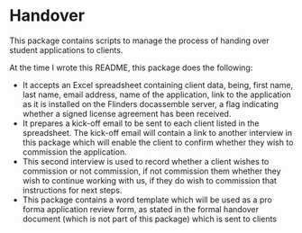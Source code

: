 # Handover

This package contains scripts to manage the process of handing over student applications to clients.

At the time I wrote this README, this package does the following:

- It accepts an Excel spreadsheet containing client data, being, first name, last name, email address, name of the application, link to the application as it is installed on the Flinders docassemble server, a flag indicating whether a signed license agreement has been received.
- It prepares a kick-off email to be sent to each client listed in the spreadsheet. The kick-off email will contain a link to another interview in this package which will enable the client to confirm whether they wish to commission the application.
- This second interview is used to record whether a client wishes to commission or not commission, if not commission them whether they wish to continue working with us, if they do wish to commission that instructions for next steps.
- This package contains a word template which will be used as a pro forma application review form, as stated in the formal handover document (which is not part of this package) which is sent to clients